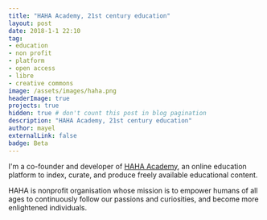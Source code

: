 ```yaml
---
title: "HAHA Academy, 21st century education"
layout: post
date: 2018-1-1 22:10
tag:
- education
- non profit
- platform
- open access
- libre
- creative commons
image: /assets/images/haha.png
headerImage: true
projects: true
hidden: true # don't count this post in blog pagination
description: "HAHA Academy, 21st century education"
author: mayel
externalLink: false
badge: Beta
---
```



I'm a co-founder and developer of [HAHA Academy](http://HAHA.Academy/), an online education platform to index, curate, and produce freely available educational content. 

HAHA is nonprofit organisation whose mission is to empower humans of all ages to continuously follow our passions and curiosities, and become more enlightened individuals.
